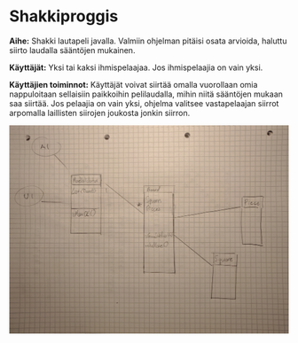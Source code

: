 # Shakkiproggis

**Aihe:** Shakki lautapeli javalla. Valmiin ohjelman pitäisi osata arvioida, haluttu siirto laudalla sääntöjen mukainen.


**Käyttäjät:** Yksi tai kaksi ihmispelaajaa. Jos ihmispelaajia on vain yksi. 

**Käyttäjien toiminnot:** Käyttäjät voivat siirtää omalla vuorollaan omia nappuloitaan sellaisiin paikkoihin pelilaudalla, mihin niitä sääntöjen mukaan saa siirtää. Jos pelaajia on vain yksi, ohjelma valitsee vastapelaajan siirrot arpomalla laillisten siirojen joukosta jonkin siirron.


![Paina tästä nähdäksesi luokkakaavion](./luokkakaavio.jpg "luokkakaavio")
